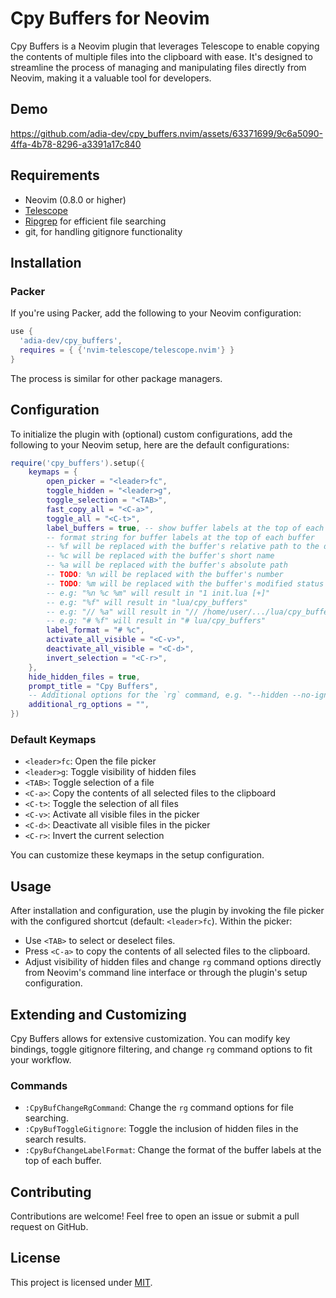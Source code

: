 # Cpy Buffers for Neovim

Cpy Buffers is a Neovim plugin that leverages Telescope to enable copying the contents of multiple files into the clipboard with ease. It's designed to streamline the process of managing and manipulating files directly from Neovim, making it a valuable tool for developers.

## Demo

https://github.com/adia-dev/cpy_buffers.nvim/assets/63371699/9c6a5090-4ffa-4b78-8296-a3391a17c840



## Requirements

- Neovim (0.8.0 or higher)
- [Telescope](https://github.com/nvim-telescope/telescope.nvim)
- [Ripgrep](https://github.com/BurntSushi/ripgrep) for efficient file searching
- git, for handling gitignore functionality

## Installation

### Packer

If you're using Packer, add the following to your Neovim configuration:

```lua
use {
  'adia-dev/cpy_buffers',
  requires = { {'nvim-telescope/telescope.nvim'} }
}
```

The process is similar for other package managers.

## Configuration

To initialize the plugin with (optional) custom configurations, add the following to your Neovim setup, here are the default configurations:

```lua
require('cpy_buffers').setup({
	keymaps = {
		open_picker = "<leader>fc",
		toggle_hidden = "<leader>g",
		toggle_selection = "<TAB>",
		fast_copy_all = "<C-a>",
		toggle_all = "<C-t>",
		label_buffers = true, -- show buffer labels at the top of each buffer
		-- format string for buffer labels at the top of each buffer
		-- %f will be replaced with the buffer's relative path to the directory
		-- %c will be replaced with the buffer's short name
		-- %a will be replaced with the buffer's absolute path
		-- TODO: %n will be replaced with the buffer's number
		-- TODO: %m will be replaced with the buffer's modified status
		-- e.g: "%n %c %m" will result in "1 init.lua [+]"
		-- e.g: "%f" will result in "lua/cpy_buffers"
		-- e.g: "// %a" will result in "// /home/user/.../lua/cpy_buffers/init.lua"
		-- e.g: "# %f" will result in "# lua/cpy_buffers"
		label_format = "# %c",
		activate_all_visible = "<C-v>",
		deactivate_all_visible = "<C-d>",
		invert_selection = "<C-r>",
	},
	hide_hidden_files = true,
	prompt_title = "Cpy Buffers",
	-- Additional options for the `rg` command, e.g. "--hidden --no-ignore"
	additional_rg_options = "",
})
```

### Default Keymaps

- `<leader>fc`: Open the file picker
- `<leader>g`: Toggle visibility of hidden files
- `<TAB>`: Toggle selection of a file
- `<C-a>`: Copy the contents of all selected files to the clipboard
- `<C-t>`: Toggle the selection of all files
- `<C-v>`: Activate all visible files in the picker
- `<C-d>`: Deactivate all visible files in the picker
- `<C-r>`: Invert the current selection

You can customize these keymaps in the setup configuration.

## Usage

After installation and configuration, use the plugin by invoking the file picker with the configured shortcut (default: `<leader>fc`). Within the picker:

- Use `<TAB>` to select or deselect files.
- Press `<C-a>` to copy the contents of all selected files to the clipboard.
- Adjust visibility of hidden files and change `rg` command options directly from Neovim's command line interface or through the plugin's setup configuration.

## Extending and Customizing

Cpy Buffers allows for extensive customization. You can modify key bindings, toggle gitignore filtering, and change `rg` command options to fit your workflow.

### Commands

- `:CpyBufChangeRgCommand`: Change the `rg` command options for file searching.
- `:CpyBufToggleGitignore`: Toggle the inclusion of hidden files in the search results.
- `:CpyBufChangeLabelFormat`: Change the format of the buffer labels at the top of each buffer.

## Contributing

Contributions are welcome! Feel free to open an issue or submit a pull request on GitHub.

## License

This project is licensed under [MIT](https://opensource.org/licenses/MIT).
